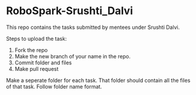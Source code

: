 # RoboSpark-Srushti_Dalvi
This repo contains the tasks submitted by mentees under Srushti Dalvi.

Steps to upload the task:
 
1. Fork the repo
2. Make the new branch of your name in the repo.
3. Commit folder and files
4. Make pull request

Make a seperate folder for each task. That folder should contain all the files of that task. Follow folder name format.
